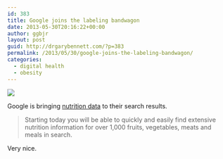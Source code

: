 ```yaml
---
id: 383
title: Google joins the labeling bandwagon
date: 2013-05-30T20:16:22+00:00
author: ggbjr
layout: post
guid: http://drgarybennett.com/?p=383
permalink: /2013/05/30/google-joins-the-labeling-bandwagon/
categories:
  - digital health
  - obesity
---
```

 ![](https://www.filepicker.io/api/file/62HVZTEXSnqomJqBGlv5)
  
Google is bringing [nutrition data](http://www.theverge.com/2013/5/30/4379730/google-adds-nutrition-info-1000-foods-search-results) to their search results. 

> Starting today you will be able to quickly and easily find extensive nutrition information for over 1,000 fruits, vegetables, meats and meals in search.

Very nice.